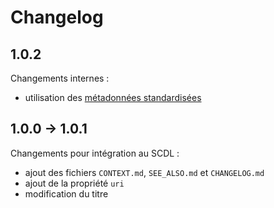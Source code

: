 <MenuSchema />

# Changelog

## 1.0.2

Changements internes :
- utilisation des [métadonnées standardisées](https://github.com/frictionlessdata/specs/blob/master/specs/patterns.md#table-schema-metadata-properties)

## 1.0.0 -> 1.0.1

Changements pour intégration au SCDL :
  - ajout des fichiers `CONTEXT.md`, `SEE_ALSO.md` et `CHANGELOG.md`
  - ajout de la propriété `uri`
  - modification du titre
